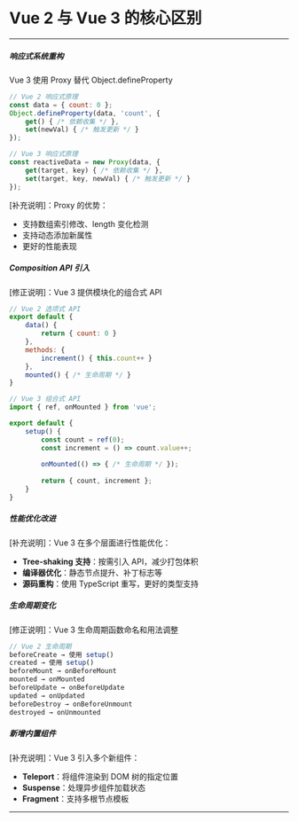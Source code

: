 # Vue 2 与 Vue 3 的核心区别
---

##### 响应式系统重构
Vue 3 使用 Proxy 替代 Object.defineProperty
```javascript
// Vue 2 响应式原理
const data = { count: 0 };
Object.defineProperty(data, 'count', {
    get() { /* 依赖收集 */ },
    set(newVal) { /* 触发更新 */ }
});

// Vue 3 响应式原理
const reactiveData = new Proxy(data, {
    get(target, key) { /* 依赖收集 */ },
    set(target, key, newVal) { /* 触发更新 */ }
});
```

[补充说明]：Proxy 的优势：
- 支持数组索引修改、length 变化检测
- 支持动态添加新属性
- 更好的性能表现

##### Composition API 引入
[修正说明]：Vue 3 提供模块化的组合式 API
```javascript
// Vue 2 选项式 API
export default {
    data() {
        return { count: 0 }
    },
    methods: {
        increment() { this.count++ }
    },
    mounted() { /* 生命周期 */ }
}

// Vue 3 组合式 API
import { ref, onMounted } from 'vue';

export default {
    setup() {
        const count = ref(0);
        const increment = () => count.value++;
        
        onMounted(() => { /* 生命周期 */ });
        
        return { count, increment };
    }
}
```

##### 性能优化改进
[补充说明]：Vue 3 在多个层面进行性能优化：
- **Tree-shaking 支持**：按需引入 API，减少打包体积
- **编译器优化**：静态节点提升、补丁标志等
- **源码重构**：使用 TypeScript 重写，更好的类型支持

##### 生命周期变化
[修正说明]：Vue 3 生命周期函数命名和用法调整
```javascript
// Vue 2 生命周期
beforeCreate → 使用 setup()
created → 使用 setup()
beforeMount → onBeforeMount
mounted → onMounted
beforeUpdate → onBeforeUpdate
updated → onUpdated
beforeDestroy → onBeforeUnmount
destroyed → onUnmounted
```

##### 新增内置组件
[补充说明]：Vue 3 引入多个新组件：
- **Teleport**：将组件渲染到 DOM 树的指定位置
- **Suspense**：处理异步组件加载状态
- **Fragment**：支持多根节点模板

---